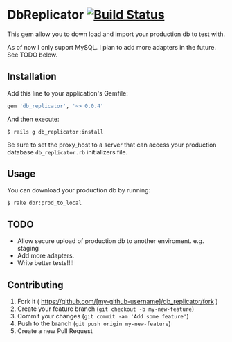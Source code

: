 # DbReplicator [![Build Status](https://travis-ci.org/meatherly/db_replicator.svg?branch=master)](https://travis-ci.org/meatherly/db_replicator)

This gem allow you to down load and import your production db to test with. 

As of now I only suport MySQL. I plan to add more adapters in the future. See TODO below.

## Installation

Add this line to your application's Gemfile:

```ruby
gem 'db_replicator', '~> 0.0.4'
```

And then execute:

    $ rails g db_replicator:install

Be sure to set the proxy_host to a server that can access your production database `db_replicator.rb` initializers file.

## Usage

You can download your production db by running:

    $ rake dbr:prod_to_local


## TODO

* Allow secure upload of production db to another enviroment. e.g. staging
* Add more adapters. 
* Write better tests!!!!


## Contributing

1. Fork it ( https://github.com/[my-github-username]/db_replicator/fork )
2. Create your feature branch (`git checkout -b my-new-feature`)
3. Commit your changes (`git commit -am 'Add some feature'`)
4. Push to the branch (`git push origin my-new-feature`)
5. Create a new Pull Request
